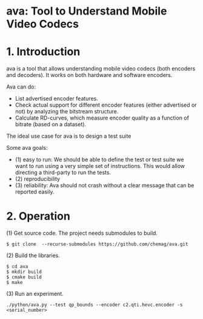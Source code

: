 # ava: Tool to Understand Mobile Video Codecs

# 1. Introduction

ava is a tool that allows understanding mobile video codecs (both encoders and decoders). It works on both hardware and software encoders.

Ava can do:
* List advertised encoder features.
* Check actual support for different encoder features (either advertised or not) by analyzing the bitstream structure.
* Calculate RD-curves, which measure encoder quality as a function of bitrate (based on a dataset).

The ideal use case for ava is to design a test suite

Some ava goals:
* (1) easy to run: We should be able to define the test or test suite we want to run using a very simple set of instructions. This would allow directing a third-party to run the tests.
* (2) reproducibility
* (3) reliability: Ava should not crash without a clear message that can be reported easily.


# 2. Operation

(1) Get source code.
The project needs submodules to build.

```
$ git clone  --recurse-submodules https://github.com/chemag/ava.git
```

(2) Build the libraries.
```
$ cd ava
$ mkdir build
$ cmake build
$ make
```

(3) Run an experiment.
```
./python/ava.py --test qp_bounds --encoder c2.qti.hevc.encoder -s <serial_number>
```
